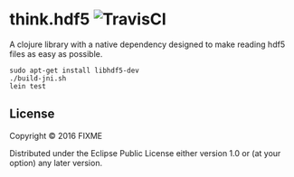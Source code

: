 # think.hdf5 ![TravisCI](https://travis-ci.com/thinktopic/think.hdf5.svg?token=pNFS4aJt3yqGNNwZvG5z&branch=master)

A clojure library with a native dependency designed to make reading hdf5 files as easy as possible.

```
sudo apt-get install libhdf5-dev
./build-jni.sh
lein test
```

## License

Copyright © 2016 FIXME

Distributed under the Eclipse Public License either version 1.0 or (at
your option) any later version.
